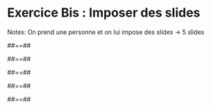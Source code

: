 <!-- .slide: class="transition" -->

# Exercice Bis : Imposer des slides

Notes:
On prend une personne et on lui impose des slides -> 5 slides


##==##


<!-- .slide: data-background="./assets/images/cexin-ding-EjhZjwkGudE-unsplash.jpg" class="transition" -->



##==##


<!-- .slide: data-background="./assets/images/sies-kranen-76Kcn81By9Q-unsplash.jpg" class="transition" -->


##==##


<!-- .slide: data-background="./assets/images/sam-quek-X22l9waE_FU-unsplash.jpg" class="transition" -->


##==##


<!-- .slide: data-background="./assets/images/marek-piwnicki-RxjyKAvUzgI-unsplash.jpg" class="transition" -->


##==##


<!-- .slide: data-background="./assets/images/neom-LAj90eAXOZA-unsplash.jpg" class="transition" -->
